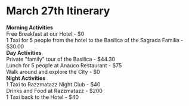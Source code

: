 # March 27th Itinerary
**Morning Activities**<br />
Free Breakfast at our Hotel - $0<br />
1 Taxi for 5 people from the hotel to the Basilica of the Sagrada Familia - $30.00<br />
**Day Activities**<br />
Private "family" tour of the Basilica - $44.30<br />
Lunch for 5 people at Anauco Restaurant - $75<br />
Walk around and explore the City - $0<br />
**Night Activities** <br />
1 Taxi to Razzmatazz Night Club - $40<br />
Drinks and Food at Razzmatazz - $200<br />
1 Taxi back to the Hotel - $40<br />

